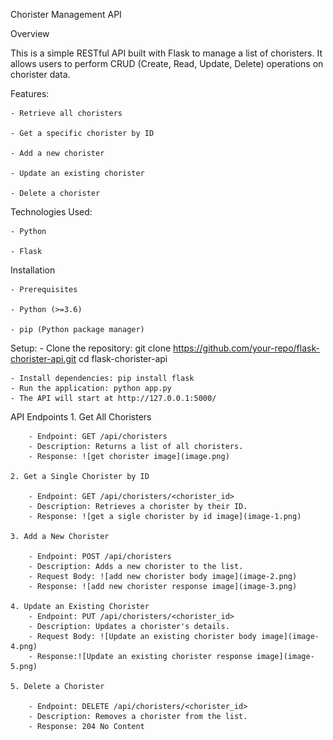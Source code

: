 Chorister Management API

Overview

This is a simple RESTful API built with Flask to manage a list of choristers. It allows users to perform CRUD (Create, Read, Update, Delete) operations on chorister data.

Features:

    - Retrieve all choristers

    - Get a specific chorister by ID

    - Add a new chorister

    - Update an existing chorister

    - Delete a chorister

Technologies Used:

    - Python

    - Flask

Installation

    - Prerequisites

    - Python (>=3.6)

    - pip (Python package manager)

Setup: - Clone the repository: git clone https://github.com/your-repo/flask-chorister-api.git
cd flask-chorister-api

    - Install dependencies: pip install flask
    - Run the application: python app.py
    - The API will start at http://127.0.0.1:5000/

API Endpoints 1. Get All Choristers

        - Endpoint: GET /api/choristers
        - Description: Returns a list of all choristers.
        - Response: ![get chorister image](image.png)

    2. Get a Single Chorister by ID

        - Endpoint: GET /api/choristers/<chorister_id>
        - Description: Retrieves a chorister by their ID.
        - Response: ![get a sigle chorister by id image](image-1.png)

    3. Add a New Chorister

        - Endpoint: POST /api/choristers
        - Description: Adds a new chorister to the list.
        - Request Body: ![add new chorister body image](image-2.png)
        - Response: ![add new chorister response image](image-3.png)

    4. Update an Existing Chorister
        - Endpoint: PUT /api/choristers/<chorister_id>
        - Description: Updates a chorister's details.
        - Request Body: ![Update an existing chorister body image](image-4.png)
        - Response:![Update an existing chorister response image](image-5.png)

    5. Delete a Chorister

        - Endpoint: DELETE /api/choristers/<chorister_id>
        - Description: Removes a chorister from the list.
        - Response: 204 No Content
